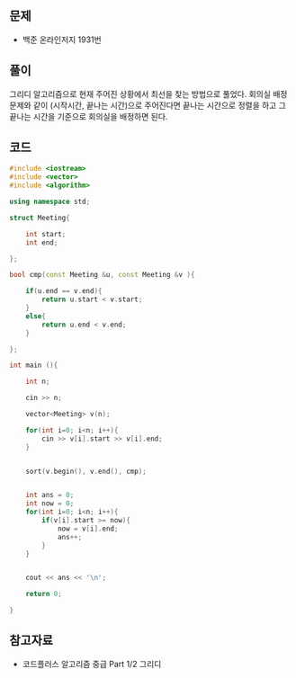 ## 문제

- 백준 온라인저지 1931번

## 풀이

그리디 알고리즘으로 현재 주어진 상황에서 최선을 찾는 방법으로 풀었다.
회의실 배정 문제와 같이 (시작시간, 끝나는 시간)으로 주어진다면 끝나는 시간으로 정렬을 하고 그 끝나는 시간을 기준으로 회의실을 배정하면 된다.

## 코드

```cpp
#include <iostream>
#include <vector>
#include <algorithm>

using namespace std;

struct Meeting{

	int start;
	int end;

};

bool cmp(const Meeting &u, const Meeting &v ){

	if(u.end == v.end){
		return u.start < v.start;
	}
	else{
		return u.end < v.end;
	}

};

int main (){

	int n;

	cin >> n;

	vector<Meeting> v(n);

	for(int i=0; i<n; i++){
		cin >> v[i].start >> v[i].end;
	}


	sort(v.begin(), v.end(), cmp);


	int ans = 0;
	int now = 0;
	for(int i=0; i<n; i++){
		if(v[i].start >= now){
			now = v[i].end;
			ans++;
		}
	}


	cout << ans << '\n';

	return 0;

}

```

## 참고자료

- 코드플러스 알고리즘 중급 Part 1/2 그리디 
